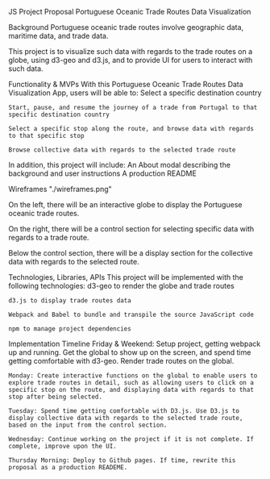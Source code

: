 JS Project Proposal
Portuguese Oceanic Trade Routes Data Visualization


Background
Portuguese oceanic trade routes involve geographic data, maritime data, and trade data.

This project is to visualize such data with regards to the trade routes on a globe, using d3-geo and d3.js, and to provide UI for users to interact with such data.


Functionality & MVPs
With this Portuguese Oceanic Trade Routes Data Visualization App, users will be able to:
    Select a specific destination country

    Start, pause, and resume the journey of a trade from Portugal to that specific destination country
    
    Select a specific stop along the route, and browse data with regards to that specific stop
    
    Browse collective data with regards to the selected trade route

In addition, this project will include:
    An About modal describing the background and user instructions
    A production README


Wireframes
"./wireframes.png"

On the left, there will be an interactive globe to display the Portuguese oceanic trade routes.

On the right, there will be a control section for selecting specific data with regards to a trade route.

Below the control section, there will be a display section for the collective data with regards to the selected route.


Technologies, Libraries, APIs
This project will be implemented with the following technologies:
    d3-geo to render the globe and trade routes

    d3.js to display trade routes data
    
    Webpack and Babel to bundle and transpile the source JavaScript code
    
    npm to manage project dependencies


Implementation Timeline
    Friday & Weekend: Setup project, getting webpack up and running. Get the global to show up on the screen, and spend time getting comfortable with d3-geo. Render trade routes on the global.

    Monday: Create interactive functions on the global to enable users to explore trade routes in detail, such as allowing users to click on a specific stop on the route, and displaying data with regards to that stop after being selected.

    Tuesday: Spend time getting comfortable with D3.js. Use D3.js to display collective data with regards to the selected trade route, based on the input from the control section.

    Wednesday: Continue working on the project if it is not complete. If complete, improve upon the UI.

    Thursday Morning: Deploy to Github pages. If time, rewrite this proposal as a production READEME.